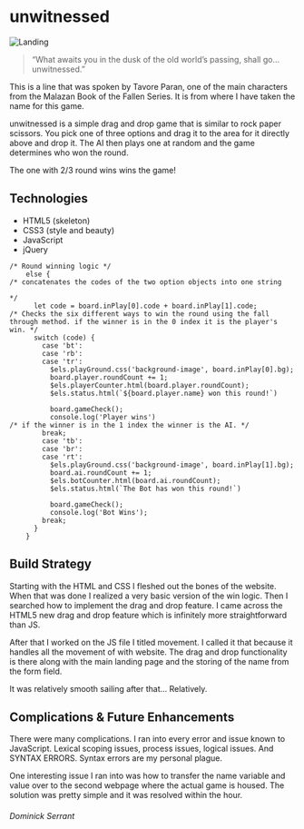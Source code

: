 # unwitnessed


![Landing](../assets/landingScreen.png)


> “What awaits you in the dusk of the old world’s passing, shall go... unwitnessed.”

This is a line that was spoken by Tavore Paran, one of the main characters from the Malazan Book of the Fallen Series. It is from where I have taken the name for this game. 

unwitnessed is a simple drag and drop game that is similar to rock paper scissors. You pick one of three options and drag it to the area for it directly above and drop it. The AI then plays one at random and the game determines who won the round. 

The one with 2/3 round wins wins the game!

## Technologies

- HTML5 (skeleton)
- CSS3 (style and beauty)
- JavaScript
- jQuery

```
/* Round winning logic */
    else {
/* concatenates the codes of the two option objects into one string 

*/
      let code = board.inPlay[0].code + board.inPlay[1].code;
/* Checks the six different ways to win the round using the fall through method. if the winner is in the 0 index it is the player's win. */
      switch (code) {
        case 'bt':
        case 'rb':
        case 'tr':
          $els.playGround.css('background-image', board.inPlay[0].bg);
          board.player.roundCount += 1;
          $els.playerCounter.html(board.player.roundCount);
          $els.status.html(`${board.player.name} won this round!`)

          board.gameCheck();
          console.log('Player wins')
/* if the winner is in the 1 index the winner is the AI. */
        break;
        case 'tb':
        case 'br':
        case 'rt':
          $els.playGround.css('background-image', board.inPlay[1].bg);
          board.ai.roundCount += 1;
          $els.botCounter.html(board.ai.roundCount);
          $els.status.html(`The Bot has won this round!`)

          board.gameCheck();
          console.log('Bot Wins');
        break;
      }
    }
```

## Build Strategy

Starting with the HTML and CSS I fleshed out the bones of the website. When that was done I realized a very basic version of the win logic. Then I searched how to implement the drag and drop feature. I came across the HTML5 new drag and drop feature which is infinitely more straightforward than JS. 

After that I worked on the JS file I titled movement. I called it that because it handles all the movement of with website. The drag and drop functionality is there along with the main landing page and the storing of the name from the form field.

It was relatively smooth sailing after that... Relatively.

## Complications & Future Enhancements

There were many complications. I ran into every error and issue known to JavaScript. Lexical scoping issues, process issues, logical issues. And SYNTAX ERRORS. Syntax errors are my personal plague.

One interesting issue I ran into was how to transfer the name variable and value over to the second webpage where the actual game is housed. The solution was pretty simple and it was resolved within the hour.

###### Dominick Serrant
